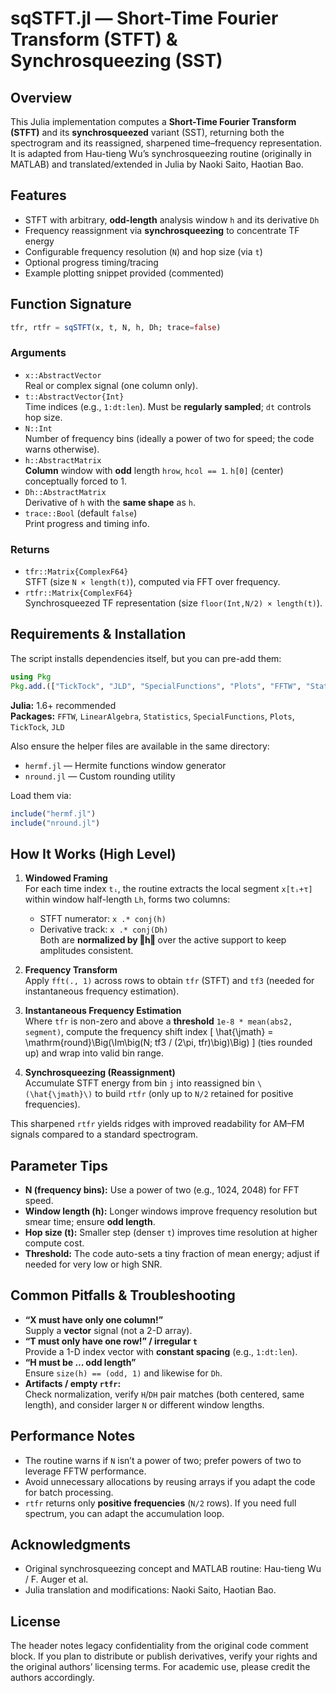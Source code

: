 # sqSTFT.jl — Short-Time Fourier Transform (STFT) & Synchrosqueezing (SST)

## Overview
This Julia implementation computes a **Short-Time Fourier Transform (STFT)** and its **synchrosqueezed** variant (SST), returning both the spectrogram and its reassigned, sharpened time–frequency representation. It is adapted from Hau-tieng Wu’s synchrosqueezing routine (originally in MATLAB) and translated/extended in Julia by Naoki Saito, Haotian Bao.

## Features
- STFT with arbitrary, **odd-length** analysis window `h` and its derivative `Dh`
- Frequency reassignment via **synchrosqueezing** to concentrate TF energy
- Configurable frequency resolution (`N`) and hop size (via `t`)
- Optional progress timing/tracing
- Example plotting snippet provided (commented)

## Function Signature
```julia
tfr, rtfr = sqSTFT(x, t, N, h, Dh; trace=false)
```

### Arguments
- `x::AbstractVector`  
  Real or complex signal (one column only).
- `t::AbstractVector{Int}`  
  Time indices (e.g., `1:dt:len`). Must be **regularly sampled**; `dt` controls hop size.
- `N::Int`  
  Number of frequency bins (ideally a power of two for speed; the code warns otherwise).
- `h::AbstractMatrix`  
  **Column** window with **odd** length `hrow`, `hcol == 1`. `h[0]` (center) conceptually forced to 1.
- `Dh::AbstractMatrix`  
  Derivative of `h` with the **same shape** as `h`.
- `trace::Bool` (default `false`)  
  Print progress and timing info.

### Returns
- `tfr::Matrix{ComplexF64}`  
  STFT (size `N × length(t)`), computed via FFT over frequency.
- `rtfr::Matrix{ComplexF64}`  
  Synchrosqueezed TF representation (size `floor(Int,N/2) × length(t)`).

## Requirements & Installation
The script installs dependencies itself, but you can pre-add them:

```julia
using Pkg
Pkg.add.(["TickTock", "JLD", "SpecialFunctions", "Plots", "FFTW", "Statistics", "LinearAlgebra"])
```

**Julia:** 1.6+ recommended  
**Packages:** `FFTW`, `LinearAlgebra`, `Statistics`, `SpecialFunctions`, `Plots`, `TickTock`, `JLD`

Also ensure the helper files are available in the same directory:
- `hermf.jl`  — Hermite functions window generator
- `nround.jl` — Custom rounding utility

Load them via:
```julia
include("hermf.jl")
include("nround.jl")
```

## How It Works (High Level)
1. **Windowed Framing**  
   For each time index `tᵢ`, the routine extracts the local segment `x[tᵢ+τ]` within window half-length `Lh`, forms two columns:
   - STFT numerator: `x .* conj(h)`
   - Derivative track: `x .* conj(Dh)`  
   Both are **normalized by ‖h‖** over the active support to keep amplitudes consistent.

2. **Frequency Transform**  
   Apply `fft(., 1)` across rows to obtain `tfr` (STFT) and `tf3` (needed for instantaneous frequency estimation).

3. **Instantaneous Frequency Estimation**  
   Where `tfr` is non-zero and above a **threshold** `1e-8 * mean(abs2, segment)`, compute the frequency shift index
   \[
   \hat{\jmath} = \mathrm{round}\Big(\Im\big(N\; tf3 / (2\pi\, tfr)\big)\Big)
   \]
   (ties rounded up) and wrap into valid bin range.

4. **Synchrosqueezing (Reassignment)**  
   Accumulate STFT energy from bin `j` into reassigned bin `\(\hat{\jmath}\)` to build `rtfr` (only up to `N/2` retained for positive frequencies).

This sharpened `rtfr` yields ridges with improved readability for AM–FM signals compared to a standard spectrogram.

## Parameter Tips
- **N (frequency bins):** Use a power of two (e.g., 1024, 2048) for FFT speed.
- **Window length (h):** Longer windows improve frequency resolution but smear time; ensure **odd length**.
- **Hop size (t):** Smaller step (denser `t`) improves time resolution at higher compute cost.
- **Threshold:** The code auto-sets a tiny fraction of mean energy; adjust if needed for very low or high SNR.

## Common Pitfalls & Troubleshooting
- **“X must have only one column!”**  
  Supply a **vector** signal (not a 2-D array).
- **“T must only have one row!” / irregular `t`**  
  Provide a 1-D index vector with **constant spacing** (e.g., `1:dt:len`).
- **“H must be … odd length”**  
  Ensure `size(h) == (odd, 1)` and likewise for `Dh`.
- **Artifacts / empty `rtfr`:**  
  Check normalization, verify `H`/`DH` pair matches (both centered, same length), and consider larger `N` or different window lengths.

## Performance Notes
- The routine warns if `N` isn’t a power of two; prefer powers of two to leverage FFTW performance.
- Avoid unnecessary allocations by reusing arrays if you adapt the code for batch processing.
- `rtfr` returns only **positive frequencies** (`N/2` rows). If you need full spectrum, you can adapt the accumulation loop.

## Acknowledgments
- Original synchrosqueezing concept and MATLAB routine: Hau-tieng Wu / F. Auger et al.  
- Julia translation and modifications: Naoki Saito, Haotian Bao.

## License
The header notes legacy confidentiality from the original code comment block. If you plan to distribute or publish derivatives, verify your rights and the original authors’ licensing terms. For academic use, please credit the authors accordingly.
